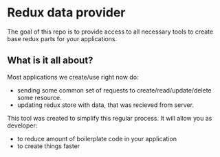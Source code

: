 # Redux data provider
The goal of this repo is to provide access to all necessary tools to create base redux parts for your applications.

## What is it all about?
Most applications we create/use right now do:
- sending some common set of requests to create/read/update/delete some resource.
- updating redux store with data, that was recieved from server.

This tool was created to simplify this regular process. It will allow you as developer:
- to reduce amount of boilerplate code in your application
- to create things faster
